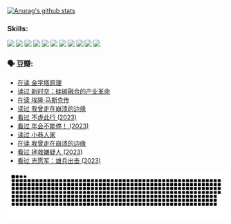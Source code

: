 
[![Anurag's github stats](https://github-readme-stats.vercel.app/api?username=w940853815)](https://github.com/anuraghazra/github-readme-stats)

### Skills:

<code><img height="32" src="https://cdn.jsdelivr.net/npm/simple-icons@v5/icons/python.svg"></code>
<code><img height="32" src="https://cdn.jsdelivr.net/npm/simple-icons@v5/icons/javascript.svg"></code>
<code><img height="32" src="https://cdn.jsdelivr.net/npm/simple-icons@v5/icons/django.svg"></code>
<code><img height="32" src="https://cdn.jsdelivr.net/npm/simple-icons@v5/icons/flask.svg"></code>
<code><img height="32" src="https://cdn.jsdelivr.net/npm/simple-icons@v5/icons/vuetify.svg"></code>
<code><img height="32" src="https://cdn.jsdelivr.net/npm/simple-icons@v5/icons/git.svg"></code>
<code><img height="32" src="https://cdn.jsdelivr.net/npm/simple-icons@v5/icons/docker.svg"></code>
<code><img height="32" src="https://cdn.jsdelivr.net/npm/simple-icons@v5/icons/postgresql.svg"></code>
<code><img height="32" src="https://cdn.jsdelivr.net/npm/simple-icons@v5/icons/elasticsearch.svg"></code>
<code><img height="32" src="https://cdn.jsdelivr.net/npm/simple-icons@v5/icons/macos.svg"></code>
<code><img height="32" src="https://cdn.jsdelivr.net/npm/simple-icons@v5/icons/linux.svg"></code>

### 🗣 豆瓣:

<!-- DOUBAN-ACTIVITIES:START -->
- [在读 金字塔原理](https://www.douban.com/people/136069238/status/4507497587/?_i=06804140)
- [读过 新时空：硅碳融合的产业革命](https://www.douban.com/people/136069238/status/4506659177/?_i=06804140)
- [在读 埃隆·马斯克传](https://www.douban.com/people/136069238/status/4500417190/?_i=06804140)
- [读过 我曾走在崩溃的边缘](https://www.douban.com/people/136069238/status/4500416754/?_i=06804140)
- [看过 不虚此行‎ (2023)](https://www.douban.com/people/136069238/status/4499973052/?_i=06804140)
- [看过 年会不能停！‎ (2023)](https://www.douban.com/people/136069238/status/4498582002/?_i=06804140)
- [读过 小巷人家](https://www.douban.com/people/136069238/status/4489290935/?_i=06804141)
- [在读 我曾走在崩溃的边缘](https://www.douban.com/people/136069238/status/4489290559/?_i=06804141)
- [看过 拯救嫌疑人‎ (2023)](https://www.douban.com/people/136069238/status/4477421513/?_i=06804141)
- [看过 志愿军：雄兵出击‎ (2023)](https://www.douban.com/people/136069238/status/4465247367/?_i=06804141)
<!-- DOUBAN-ACTIVITIES:END -->


![Snake animation](https://raw.githubusercontent.com/w940853815/w940853815/output/github-contribution-grid-snake.svg)

<!--
**w940853815/w940853815** is a ✨ _special_ ✨ repository because its `README.md` (this file) appears on your GitHub profile.

Here are some ideas to get you started:

- 🔭 I’m currently working on ...
- 🌱 I’m currently learning ...
- 👯 I’m looking to collaborate on ...
- 🤔 I’m looking for help with ...
- 💬 Ask me about ...
- 📫 How to reach me: ...
- 😄 Pronouns: ...
- ⚡ Fun fact: ...
-->
